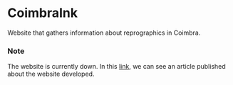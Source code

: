 # CoimbraInk

Website that gathers information about reprographics in Coimbra.

### Note
The website is currently down.
In this [link](https://uniarea.com/alunos-criam-agregador-que-permite-simular-os-precos-das-varias-reprografias-em-coimbra/), we can see an article published about the website developed.
